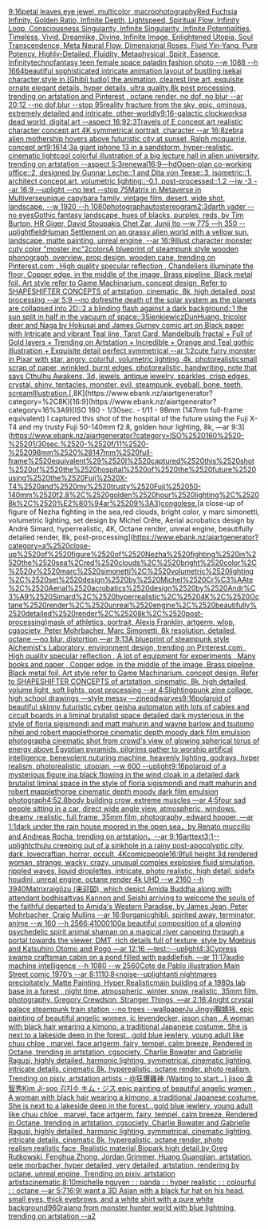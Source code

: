 [9:16](https://www.ebank.nz/aiartgenerator?category=9%3A16)[petal leaves eye jewel, multicolor, macrophotography](https://www.ebank.nz/aiartgenerator?category=petal%2520leaves%2520eye%2520jewel%2C%2520multicolor%2C%2520macrophotography)[Red Fuchsia Infinity, Golden Ratio, Infinite Depth, Lightspeed, Spiritual Flow, Infinity Loop, Consciousness Singularity, Infinite Singularity, Infinite Potentialities, Timeless, Vivid, Dreamlike, Divine, Infinite Image, Enlightened Utopia, Soul Transcendence, Meta Neural Flow, Dimensional Roses, Fluid Yin-Yang, Pure Potency, Highly-Detailed, Fluidity, Metaphysical, Spirit, Essence, Infinity](https://www.ebank.nz/aiartgenerator?category=Red%2520Fuchsia%2520Infinity%2C%2520Golden%2520Ratio%2C%2520Infinite%2520Depth%2C%2520Lightspeed%2C%2520Spiritual%2520Flow%2C%2520Infinity%2520Loop%2C%2520Consciousness%2520Singularity%2C%2520Infinite%2520Singularity%2C%2520Infinite%2520Potentialities%2C%2520Timeless%2C%2520Vivid%2C%2520Dreamlike%2C%2520Divine%2C%2520Infinite%2520Image%2C%2520Enlightened%2520Utopia%2C%2520Soul%2520Transcendence%2C%2520Meta%2520Neural%2520Flow%2C%2520Dimensional%2520Roses%2C%2520Fluid%2520Yin-Yang%2C%2520Pure%2520Potency%2C%2520Highly-Detailed%2C%2520Fluidity%2C%2520Metaphysical%2C%2520Spirit%2C%2520Essence%2C%2520Infinity)[technofantasy teen female space paladin fashion photo --w 1088 --h 1664](https://www.ebank.nz/aiartgenerator?category=technofantasy%2520teen%2520female%2520space%2520paladin%2520fashion%2520photo%2520--w%25201088%2520--h%25201664)[beautiful sophisticated intricate animation layout of bustling isekai character,style in [Ghibli tudio] the animation, clearest line art, exquisite ornate elegant details, hyper details, ultra quality,8k post processing, trending on artstation and Pinterest , octane render, no dof, no blur --ar 20:12 --no dof,blur --stop 95](https://www.ebank.nz/aiartgenerator?category=beautiful%2520sophisticated%2520intricate%2520animation%2520layout%2520of%2520bustling%2520isekai%2520character%2Cstyle%2520in%2520%5BGhibli%2520tudio%5D%2520the%2520animation%2C%2520clearest%2520line%2520art%2C%2520exquisite%2520ornate%2520elegant%2520details%2C%2520hyper%2520details%2C%2520ultra%2520quality%2C8k%2520post%2520processing%2C%2520trending%2520on%2520artstation%2520and%2520Pinterest%2520%2C%2520octane%2520render%2C%2520no%2520dof%2C%2520no%2520blur%2520--ar%252020%3A12%2520--no%2520dof%2Cblur%2520--stop%252095)[reality fracture from the sky, epic, ominous, extremely detailed and intricate, other-worldly](https://www.ebank.nz/aiartgenerator?category=reality%2520fracture%2520from%2520the%2520sky%2C%2520epic%2C%2520ominous%2C%2520extremely%2520detailed%2520and%2520intricate%2C%2520other-worldly)[9:16](https://www.ebank.nz/aiartgenerator?category=9%3A16)[-](https://www.ebank.nz/aiartgenerator?category=-)[galactic clockworks](https://www.ebank.nz/aiartgenerator?category=galactic%2520clockworks)[a dead world, digital art --aspect 16:9](https://www.ebank.nz/aiartgenerator?category=a%2520dead%2520world%2C%2520digital%2520art%2520--aspect%252016%3A9)[2:3](https://www.ebank.nz/aiartgenerator?category=2%3A3)[Travels of E concept art realistic character concept art 4K symmetrical portrait, character --ar 16:8](https://www.ebank.nz/aiartgenerator?category=Travels%2520of%2520E%2520concept%2520art%2520realistic%2520character%2520concept%2520art%25204K%2520symmetrical%2520portrait%2C%2520character%2520--ar%252016%3A8)[zebra alien mothership hovers above futuristic city at sunset, Ralph mcquarrie, concept art](https://www.ebank.nz/aiartgenerator?category=zebra%2520alien%2520mothership%2520hovers%2520above%2520futuristic%2520city%2520at%2520sunset%2C%2520Ralph%2520mcquarrie%2C%2520concept%2520art)[9:16](https://www.ebank.nz/aiartgenerator?category=9%3A16)[1](https://www.ebank.nz/aiartgenerator?category=1)[4:3](https://www.ebank.nz/aiartgenerator?category=4%3A3)[a giant iphone 13 in a sandstorm, hyper-realistic, cinematic light](https://www.ebank.nz/aiartgenerator?category=a%2520giant%2520iphone%252013%2520in%2520a%2520sandstorm%2C%2520hyper-realistic%2C%2520cinematic%2520light)[cool colorful illustration of a big lecture hall in alien university, trending on artstation --aspect 5:3](https://www.ebank.nz/aiartgenerator?category=cool%2520colorful%2520illustration%2520of%2520a%2520big%2520lecture%2520hall%2520in%2520alien%2520university%2C%2520trending%2520on%2520artstation%2520--aspect%25205%3A3)[renewal](https://www.ebank.nz/aiartgenerator?category=renewal)[16:9](https://www.ebank.nz/aiartgenerator?category=16%3A9)[—hd](https://www.ebank.nz/aiartgenerator?category=%E2%80%94hd)[Open-plan co-working office::2, designed by Gunnar Leche::1 and Dita von Teese::3, isometric::1, architect concept art, volumetric lighting::-0.1, post-processed::1.2 --iw -3 --ar 16:9 --uplight --no text --stop 75](https://www.ebank.nz/aiartgenerator?category=Open-plan%2520co-working%2520office%3A%3A2%2C%2520designed%2520by%2520Gunnar%2520Leche%3A%3A1%2520and%2520Dita%2520von%2520Teese%3A%3A3%2C%2520isometric%3A%3A1%2C%2520architect%2520concept%2520art%2C%2520volumetric%2520lighting%3A%3A-0.1%2C%2520post-processed%3A%3A1.2%2520--iw%2520-3%2520--ar%252016%3A9%2520--uplight%2520--no%2520text%2520--stop%252075)[Matrix in Metaverse in Multiverse](https://www.ebank.nz/aiartgenerator?category=Matrix%2520in%2520Metaverse%2520in%2520Multiverse)[unique capybara family, vintage film, desert, wide shot, landscape, --w 1920 --h 1080](https://www.ebank.nz/aiartgenerator?category=unique%2520capybara%2520family%2C%2520vintage%2520film%2C%2520desert%2C%2520wide%2520shot%2C%2520landscape%2C%2520--w%25201920%2520--h%25201080)[photograph](https://www.ebank.nz/aiartgenerator?category=photograph)[autostereogram](https://www.ebank.nz/aiartgenerator?category=autostereogram)[2:3](https://www.ebank.nz/aiartgenerator?category=2%3A3)[darth vader --no eyes](https://www.ebank.nz/aiartgenerator?category=darth%2520vader%2520--no%2520eyes)[Gothic fantasy landscape, hues of blacks, purples, reds, by Tim Burton, HR Giger, David Stoupakis Chet Zar, Junji Ito —w 775 —h 350 --uplight](https://www.ebank.nz/aiartgenerator?category=Gothic%2520fantasy%2520landscape%2C%2520hues%2520of%2520blacks%2C%2520purples%2C%2520reds%2C%2520by%2520Tim%2520Burton%2C%2520HR%2520Giger%2C%2520David%2520Stoupakis%2520Chet%2520Zar%2C%2520Junji%2520Ito%2520%E2%80%94w%2520775%2520%E2%80%94h%2520350%2520--uplight)[field](https://www.ebank.nz/aiartgenerator?category=field)[Human Settlement on an grassy alien world with a yellow sun, landscape, matte painting, unreal engine, --ar 16:9](https://www.ebank.nz/aiartgenerator?category=Human%2520Settlement%2520on%2520an%2520grassy%2520alien%2520world%2520with%2520a%2520yellow%2520sun%2C%2520landscape%2C%2520matte%2520painting%2C%2520unreal%2520engine%2C%2520--ar%252016%3A9)[illust character monster cuty color "moster inc"](https://www.ebank.nz/aiartgenerator?category=illust%2520character%2520monster%2520cuty%2520color%2520%22moster%2520inc%22)[2](https://www.ebank.nz/aiartgenerator?category=2)[colors](https://www.ebank.nz/aiartgenerator?category=colors)[A blueprint of steampunk style wooden phonograph,  overview, prop design, wooden cane,  trending on Pinterest.com  , High quality specular reflection ,  Chandeliers illuminate the floor, Copper  edge, in the middle of the image, Brass pipeline,  Black metal foil,  Art style refer to Game Machinarium.  concept design, Refer to SHAPESHIFTER CONCEPTS  of artstation, cinematic,  8k, high detailed,  post processing    --ar 5:9   --no dof](https://www.ebank.nz/aiartgenerator?category=A%2520blueprint%2520of%2520steampunk%2520style%2520wooden%2520phonograph%2C%2520%2520overview%2C%2520prop%2520design%2C%2520wooden%2520cane%2C%2520%2520trending%2520on%2520Pinterest.com%2520%2520%2C%2520High%2520quality%2520specular%2520reflection%2520%2C%2520%2520Chandeliers%2520illuminate%2520the%2520floor%2C%2520Copper%2520%2520edge%2C%2520in%2520the%2520middle%2520of%2520the%2520image%2C%2520Brass%2520pipeline%2C%2520%2520Black%2520metal%2520foil%2C%2520%2520Art%2520style%2520refer%2520to%2520Game%2520Machinarium.%2520%2520concept%2520design%2C%2520Refer%2520to%2520SHAPESHIFTER%2520CONCEPTS%2520%2520of%2520artstation%2C%2520cinematic%2C%2520%25208k%2C%2520high%2520detailed%2C%2520%2520post%2520processing%2520%2520%2520%2520--ar%25205%3A9%2520%2520%2520--no%2520dof)[res](https://www.ebank.nz/aiartgenerator?category=res)[the death of the solar system as the planets are collapsed into 2D::2 a blinding flash against a dark background::1 the sun split in half in the vacuum of space::3](https://www.ebank.nz/aiartgenerator?category=the%2520death%2520of%2520the%2520solar%2520system%2520as%2520the%2520planets%2520are%2520collapsed%2520into%25202D%3A%3A2%2520a%2520blinding%2520flash%2520against%2520a%2520dark%2520background%3A%3A1%2520the%2520sun%2520split%2520in%2520half%2520in%2520the%2520vacuum%2520of%2520space%3A%3A3)[Sienkiewicz](https://www.ebank.nz/aiartgenerator?category=Sienkiewicz)[DunHuang, tricolor deer and Naga by Hokusai and James Gurney comic art on Black paper with Intricate and vibrant Teal line, Tarot Card, Mandelbulb fractal + Full of Gold layers + Trending on Artstation + Incredible + Orange and Teal gothic illustration + Exquisite detail perfect symmetrical --ar 1:2](https://www.ebank.nz/aiartgenerator?category=DunHuang%2C%2520tricolor%2520deer%2520and%2520Naga%2520by%2520Hokusai%2520and%2520James%2520Gurney%2520comic%2520art%2520on%2520Black%2520paper%2520with%2520Intricate%2520and%2520vibrant%2520Teal%2520line%2C%2520Tarot%2520Card%2C%2520Mandelbulb%2520fractal%2520%2B%2520Full%2520of%2520Gold%2520layers%2520%2B%2520Trending%2520on%2520Artstation%2520%2B%2520Incredible%2520%2B%2520Orange%2520and%2520Teal%2520gothic%2520illustration%2520%2B%2520Exquisite%2520detail%2520perfect%2520symmetrical%2520--ar%25201%3A2)[cute furry monster in Pixar with star, angry, colorful, volumetric lighting, 4k, photorealistic](https://www.ebank.nz/aiartgenerator?category=cute%2520furry%2520monster%2520in%2520Pixar%2520with%2520star%2C%2520angry%2C%2520colorful%2C%2520volumetric%2520lighting%2C%25204k%2C%2520photorealistic)[small scrap of paper, wrinkled, burnt edges, photorealistic, handwriting, note that says Cthulhu Awakens, 3d, jewels, antique jewelry, sparkles, crisp edges, crystal, shiny, tentacles, monster, evil, steampunk, eyeball, bone, teeth, scream](https://www.ebank.nz/aiartgenerator?category=small%2520scrap%2520of%2520paper%2C%2520wrinkled%2C%2520burnt%2520edges%2C%2520photorealistic%2C%2520handwriting%2C%2520note%2520that%2520says%2520Cthulhu%2520Awakens%2C%25203d%2C%2520jewels%2C%2520antique%2520jewelry%2C%2520sparkles%2C%2520crisp%2520edges%2C%2520crystal%2C%2520shiny%2C%2520tentacles%2C%2520monster%2C%2520evil%2C%2520steampunk%2C%2520eyeball%2C%2520bone%2C%2520teeth%2C%2520scream)[Illustration.](https://www.ebank.nz/aiartgenerator?category=Illustration.)[,8K](https://www.ebank.nz/aiartgenerator?category=%2C8K)[16:9](https://www.ebank.nz/aiartgenerator?category=16%3A9)[ISO 160 - 1/30sec. - f/11 - 98mm (147mm full-frame equivalent) I captured this shot of the hospital of the future using the Fuji X-T4 and my trusty Fuji 50-140mm f2.8, golden hour lighting, 8k, —ar 9:3](https://www.ebank.nz/aiartgenerator?category=ISO%2520160%2520-%25201/30sec.%2520-%2520f/11%2520-%252098mm%2520%28147mm%2520full-frame%2520equivalent%29%2520I%2520captured%2520this%2520shot%2520of%2520the%2520hospital%2520of%2520the%2520future%2520using%2520the%2520Fuji%2520X-T4%2520and%2520my%2520trusty%2520Fuji%252050-140mm%2520f2.8%2C%2520golden%2520hour%2520lighting%2C%25208k%2C%2520%E2%80%94ar%25209%3A3)[congolese.](https://www.ebank.nz/aiartgenerator?category=congolese.)[a close-up of figure of Nezha fighting in the sea,red clouds, bright color, y marc simonetti, volumetric lighting, set design by Michel Crête, Aerial acrobatics design by André Simard, hyperrealistic, 4K, Octane render, unreal engine, beautifully detailed render, 8k, post-processing](https://www.ebank.nz/aiartgenerator?category=a%2520close-up%2520of%2520figure%2520of%2520Nezha%2520fighting%2520in%2520the%2520sea%2Cred%2520clouds%2C%2520bright%2520color%2C%2520y%2520marc%2520simonetti%2C%2520volumetric%2520lighting%2C%2520set%2520design%2520by%2520Michel%2520Cr%C3%AAte%2C%2520Aerial%2520acrobatics%2520design%2520by%2520Andr%C3%A9%2520Simard%2C%2520hyperrealistic%2C%25204K%2C%2520Octane%2520render%2C%2520unreal%2520engine%2C%2520beautifully%2520detailed%2520render%2C%25208k%2C%2520post-processing)[mask of athletics, portrait, Alexis Franklin, artgerm, wlop, cgsociety, Peter Mohrbacher, Marc Simonetti, 8k resolution, detailed, octane —no blur, distortion —ar 9:13](https://www.ebank.nz/aiartgenerator?category=mask%2520of%2520athletics%2C%2520portrait%2C%2520Alexis%2520Franklin%2C%2520artgerm%2C%2520wlop%2C%2520cgsociety%2C%2520Peter%2520Mohrbacher%2C%2520Marc%2520Simonetti%2C%25208k%2520resolution%2C%2520detailed%2C%2520octane%2520%E2%80%94no%2520blur%2C%2520distortion%2520%E2%80%94ar%25209%3A13)[A blueprint of steampunk style Alchemist's Laboratory,  environment  design,  trending on Pinterest.com  , High quality specular reflection , A lot of equipment for experiments , Many books and paper ,  Copper  edge, in the middle of the image, Brass pipeline,  Black metal foil,  Art style refer to Game Machinarium.  concept design, Refer to SHAPESHIFTER CONCEPTS  of artstation, cinematic,  8k, high detailed,  volume light,  soft lights,  post processing    --ar 4:5](https://www.ebank.nz/aiartgenerator?category=A%2520blueprint%2520of%2520steampunk%2520style%2520Alchemist%27s%2520Laboratory%2C%2520%2520environment%2520%2520design%2C%2520%2520trending%2520on%2520Pinterest.com%2520%2520%2C%2520High%2520quality%2520specular%2520reflection%2520%2C%2520A%2520lot%2520of%2520equipment%2520for%2520experiments%2520%2C%2520Many%2520books%2520and%2520paper%2520%2C%2520%2520Copper%2520%2520edge%2C%2520in%2520the%2520middle%2520of%2520the%2520image%2C%2520Brass%2520pipeline%2C%2520%2520Black%2520metal%2520foil%2C%2520%2520Art%2520style%2520refer%2520to%2520Game%2520Machinarium.%2520%2520concept%2520design%2C%2520Refer%2520to%2520SHAPESHIFTER%2520CONCEPTS%2520%2520of%2520artstation%2C%2520cinematic%2C%2520%25208k%2C%2520high%2520detailed%2C%2520%2520volume%2520light%2C%2520%2520soft%2520lights%2C%2520%2520post%2520processing%2520%2520%2520%2520--ar%25204%3A5)[lighting](https://www.ebank.nz/aiartgenerator?category=lighting)[punk zine collage, high school drawings —style messy —zineq](https://www.ebank.nz/aiartgenerator?category=punk%2520zine%2520collage%2C%2520high%2520school%2520drawings%2520%E2%80%94style%2520messy%2520%E2%80%94zineq)[dwarves](https://www.ebank.nz/aiartgenerator?category=dwarves)[9:16](https://www.ebank.nz/aiartgenerator?category=9%3A16)[polaroid of beautiful skinny futuristic cyber geisha automaton with lots of cables and circuit boards in a liminal brutalist space detailed dark mysterious in the style of floria sigismondi and matt mahurin and wayne barlow and tsutomo nihei and robert mapplethorpe cinematic depth moody dark film emulsion photograph](https://www.ebank.nz/aiartgenerator?category=polaroid%2520of%2520beautiful%2520skinny%2520futuristic%2520cyber%2520geisha%2520automaton%2520with%2520lots%2520of%2520cables%2520and%2520circuit%2520boards%2520in%2520a%2520liminal%2520brutalist%2520space%2520detailed%2520dark%2520mysterious%2520in%2520the%2520style%2520of%2520floria%2520sigismondi%2520and%2520matt%2520mahurin%2520and%2520wayne%2520barlow%2520and%2520tsutomo%2520nihei%2520and%2520robert%2520mapplethorpe%2520cinematic%2520depth%2520moody%2520dark%2520film%2520emulsion%2520photograph)[a cinematic shot from crowd's view of glowing spherical torus of energy above Egyptian pyramids, pilgrims gather to worship artifical intelligence, benevolent nuturing machine, heavenly lighting, godrays, hyper realism, photorealistic, utopian, --w 600 --uplight](https://www.ebank.nz/aiartgenerator?category=a%2520cinematic%2520shot%2520from%2520crowd%27s%2520view%2520of%2520glowing%2520spherical%2520torus%2520of%2520energy%2520above%2520Egyptian%2520pyramids%2C%2520pilgrims%2520gather%2520to%2520worship%2520artifical%2520intelligence%2C%2520benevolent%2520nuturing%2520machine%2C%2520heavenly%2520lighting%2C%2520godrays%2C%2520hyper%2520realism%2C%2520photorealistic%2C%2520utopian%2C%2520--w%2520600%2520--uplight)[9:16](https://www.ebank.nz/aiartgenerator?category=9%3A16)[polaroid of a mysterious figure ina black flowing in the wind cloak in a detailed dark brutalist liminal space in the style of floria sigismondi and matt mahurin and robert mapplethorpe cinematic depth moody dark film emulsion photograph](https://www.ebank.nz/aiartgenerator?category=polaroid%2520of%2520a%2520mysterious%2520figure%2520ina%2520black%2520flowing%2520in%2520the%2520wind%2520cloak%2520in%2520a%2520detailed%2520dark%2520brutalist%2520liminal%2520space%2520in%2520the%2520style%2520of%2520floria%2520sigismondi%2520and%2520matt%2520mahurin%2520and%2520robert%2520mapplethorpe%2520cinematic%2520depth%2520moody%2520dark%2520film%2520emulsion%2520photograph)[4:5](https://www.ebank.nz/aiartgenerator?category=4%3A5)[2](https://www.ebank.nz/aiartgenerator?category=2)[.8](https://www.ebank.nz/aiartgenerator?category=.8)[body building crow, extreme muscles —ar 4:5](https://www.ebank.nz/aiartgenerator?category=body%2520building%2520crow%2C%2520extreme%2520muscles%2520%E2%80%94ar%25204%3A5)[four sad people sitting in a car, direct wide angle view, atmospheric, windows, dreamy, realistic, full frame, 35mm film, photography, edward hopper, —ar 1:1](https://www.ebank.nz/aiartgenerator?category=four%2520sad%2520people%2520sitting%2520in%2520a%2520car%2C%2520direct%2520wide%2520angle%2520view%2C%2520atmospheric%2C%2520windows%2C%2520dreamy%2C%2520realistic%2C%2520full%2520frame%2C%252035mm%2520film%2C%2520photography%2C%2520edward%2520hopper%2C%2520%E2%80%94ar%25201%3A1)[dark under the rain house moored in the open sea，by Renato muccillo and Andreas Rocha, trending on artstation，--ar 9:16](https://www.ebank.nz/aiartgenerator?category=dark%2520under%2520the%2520rain%2520house%2520moored%2520in%2520the%2520open%2520sea%EF%BC%8Cby%2520Renato%2520muccillo%2520and%2520Andreas%2520Rocha%2C%2520trending%2520on%2520artstation%EF%BC%8C--ar%25209%3A16)[art](https://www.ebank.nz/aiartgenerator?category=art)[text](https://www.ebank.nz/aiartgenerator?category=text)[3:1](https://www.ebank.nz/aiartgenerator?category=3%3A1)[--uplight](https://www.ebank.nz/aiartgenerator?category=--uplight)[cthulu creeping out of a sinkhole in a rainy post-apocolyptic city, dark, lovecraftian, horror, occult, 4K](https://www.ebank.nz/aiartgenerator?category=cthulu%2520creeping%2520out%2520of%2520a%2520sinkhole%2520in%2520a%2520rainy%2520post-apocolyptic%2520city%2C%2520dark%2C%2520lovecraftian%2C%2520horror%2C%2520occult%2C%25204K)[comic](https://www.ebank.nz/aiartgenerator?category=comic)[people](https://www.ebank.nz/aiartgenerator?category=people)[16:9](https://www.ebank.nz/aiartgenerator?category=16%3A9)[full height 3d rendered woman,  strange, wacky, crazy, unusual complex explosive fluid simulation, rippled waves, liquid droplettes, intricate, photo realistic, high detail, sidefx houdini, unreal engine, octane render 4k UHD --w 2160 --h 3940](https://www.ebank.nz/aiartgenerator?category=full%2520height%25203d%2520rendered%2520woman%2C%2520%2520strange%2C%2520wacky%2C%2520crazy%2C%2520unusual%2520complex%2520explosive%2520fluid%2520simulation%2C%2520rippled%2520waves%2C%2520liquid%2520droplettes%2C%2520intricate%2C%2520photo%2520realistic%2C%2520high%2520detail%2C%2520sidefx%2520houdini%2C%2520unreal%2520engine%2C%2520octane%2520render%25204k%2520UHD%2520--w%25202160%2520--h%25203940)[Matrix](https://www.ebank.nz/aiartgenerator?category=Matrix)[raigōzu (来迎図), which depict Amida Buddha along with attendant bodhisattvas Kannon and Seishi arriving to welcome the souls of the faithful departed to Amida's Western Paradise,  by James Jean, Peter Mohrbacher, Craig Mullins  --ar 16:9](https://www.ebank.nz/aiartgenerator?category=raig%C5%8Dzu%C2%A0%28%E6%9D%A5%E8%BF%8E%E5%9B%B3%29%2C%2520which%2520depict%C2%A0Amida%C2%A0Buddha%2520along%2520with%2520attendant%2520bodhisattvas%2520Kannon%2520and%2520Seishi%2520arriving%2520to%2520welcome%2520the%2520souls%2520of%2520the%2520faithful%2520departed%2520to%2520Amida%27s%2520Western%2520Paradise%2C%2520%2520by%2520James%2520Jean%2C%2520Peter%2520Mohrbacher%2C%2520Craig%2520Mullins%2520%2520--ar%252016%3A9)[organic](https://www.ebank.nz/aiartgenerator?category=organic)[ghibli, spirited away, terminator, anime --w 160 --h 256](https://www.ebank.nz/aiartgenerator?category=ghibli%2C%2520spirited%2520away%2C%2520terminator%2C%2520anime%2520--w%2520160%2520--h%2520256)[6:4](https://www.ebank.nz/aiartgenerator?category=6%3A4)[1000100](https://www.ebank.nz/aiartgenerator?category=1000100)[a beautiful composition of a glowing psychedelic spirit animal shaman on a magical river canoeing through a portal towards the viewer, DMT,  rich details full of texture, style by Mœbius and Katsuhiro Otomo and Pogo —ar 12:16 —test](https://www.ebank.nz/aiartgenerator?category=a%2520beautiful%2520composition%2520of%2520a%2520glowing%2520psychedelic%2520spirit%2520animal%2520shaman%2520on%2520a%2520magical%2520river%2520canoeing%2520through%2520a%2520portal%2520towards%2520the%2520viewer%2C%2520DMT%2C%2520%2520rich%2520details%2520full%2520of%2520texture%2C%2520style%2520by%2520M%C5%93bius%2520and%2520Katsuhiro%2520Otomo%2520and%2520Pogo%2520%E2%80%94ar%252012%3A16%2520%E2%80%94test)[::](https://www.ebank.nz/aiartgenerator?category=%3A%3A)[--uplight](https://www.ebank.nz/aiartgenerator?category=--uplight)[4:3](https://www.ebank.nz/aiartgenerator?category=4%3A3)[Cypress swamp craftsman cabin on a pond filled with paddlefish. —ar 11:17](https://www.ebank.nz/aiartgenerator?category=Cypress%2520swamp%2520craftsman%2520cabin%2520on%2520a%2520pond%2520filled%2520with%2520paddlefish.%2520%E2%80%94ar%252011%3A17)[audio machine intelligence --h 1080 --w 2560](https://www.ebank.nz/aiartgenerator?category=audio%2520machine%2520intelligence%2520--h%25201080%2520--w%25202560)[Cote de Pablo illustration Main Street comic 1970’s --ar 8:11](https://www.ebank.nz/aiartgenerator?category=Cote%2520de%2520Pablo%2520illustration%2520Main%2520Street%2520comic%25201970%E2%80%99s%2520--ar%25208%3A11)[10:8](https://www.ebank.nz/aiartgenerator?category=10%3A8)[<noise](https://www.ebank.nz/aiartgenerator?category=%3Cnoise)[--uplight](https://www.ebank.nz/aiartgenerator?category=--uplight)[anti nightmares precipitately, Matte Painting, Hyper Realistic](https://www.ebank.nz/aiartgenerator?category=anti%2520nightmares%2520precipitately%2C%2520Matte%2520Painting%2C%2520Hyper%2520Realistic)[main building of a 1980s lab base in a forest , night time, atmospheric, winter, snow, realistic, 35mm film, photography, Gregory Crewdson, Stranger Things, —ar 2:1](https://www.ebank.nz/aiartgenerator?category=main%2520building%2520of%2520a%25201980s%2520lab%2520base%2520in%2520a%2520forest%2520%2C%2520night%2520time%2C%2520atmospheric%2C%2520winter%2C%2520snow%2C%2520realistic%2C%252035mm%2520film%2C%2520photography%2C%2520Gregory%2520Crewdson%2C%2520Stranger%2520Things%2C%2520%E2%80%94ar%25202%3A1)[6:4](https://www.ebank.nz/aiartgenerator?category=6%3A4)[night crystal palace steampunk train station --no trees --wallpaper](https://www.ebank.nz/aiartgenerator?category=night%2520crystal%2520palace%2520steampunk%2520train%2520station%2520--no%2520trees%2520--wallpaper)[Ju Jingyi鞠婧祎, epic painting of beautiful angelic women, jc leyendecker, jason chan , A woman with black hair wearing a kimono, a traditional Japanese costume. She is next to a lakeside deep in the forest..,gold blue jewlery, young adult like chuu chloe , marvel, face artgerm, fairy, tempel, calm breeze, Rendered in Octane, trending in artstation, cgsociety, Charlie Bowater and Gabrielle Ragusi, highly detailed, harmonic lighting, symmetrical, cinematic lighting, intricate details, cinematic 8k, hyperealistic, octane render, photo realism, Trending on pixiv, artstation artists - @狂爆雞神 (Waiting to start...) jisoo 金智秀Kim Ji-soo 김지수 キム・ジス,epic painting of beautiful angelic women , A woman with black hair wearing a kimono, a traditional Japanese costume. She is next to a lakeside deep in the forest..,gold blue jewlery, young adult like chuu chloe , marvel, face artgerm, fairy, tempel, calm breeze, Rendered in Octane, trending in artstation, cgsociety, Charlie Bowater and Gabrielle Ragusi, highly detailed, harmonic lighting, symmetrical, cinematic lighting, intricate details, cinematic 8k, hyperealistic, octane render, photo realism,realistic face, Realistic material,Biopark,high detail,by Greg Rutkowski, Fenghua Zhong, Jordan Grimmer, Huang Guangjian, artstation, pete morbacher, hyper detailed, very detailed, artstation, rendering by octane, unreal engine, Trending on pixiv, artstation artists](https://www.ebank.nz/aiartgenerator?category=Ju%2520Jingyi%E9%9E%A0%E5%A9%A7%E7%A5%8E%2C%2520epic%2520painting%2520of%2520beautiful%2520angelic%2520women%2C%2520jc%2520leyendecker%2C%2520jason%2520chan%2520%2C%2520A%2520woman%2520with%2520black%2520hair%2520wearing%2520a%2520kimono%2C%2520a%2520traditional%2520Japanese%2520costume.%2520She%2520is%2520next%2520to%2520a%2520lakeside%2520deep%2520in%2520the%2520forest..%2Cgold%2520blue%2520jewlery%2C%2520young%2520adult%2520like%2520chuu%2520chloe%2520%2C%2520marvel%2C%2520face%2520artgerm%2C%2520fairy%2C%2520tempel%2C%2520calm%2520breeze%2C%2520Rendered%2520in%2520Octane%2C%2520trending%2520in%2520artstation%2C%2520cgsociety%2C%2520Charlie%2520Bowater%2520and%2520Gabrielle%2520Ragusi%2C%2520highly%2520detailed%2C%2520harmonic%2520lighting%2C%2520symmetrical%2C%2520cinematic%2520lighting%2C%2520intricate%2520details%2C%2520cinematic%25208k%2C%2520hyperealistic%2C%2520octane%2520render%2C%2520photo%2520realism%2C%2520Trending%2520on%2520pixiv%2C%2520artstation%2520artists%2520-%2520%40%E7%8B%82%E7%88%86%E9%9B%9E%E7%A5%9E%2520%28Waiting%2520to%2520start...%29%2520jisoo%2520%E9%87%91%E6%99%BA%E7%A7%80Kim%2520Ji-soo%2520%EA%B9%80%EC%A7%80%EC%88%98%2520%E3%82%AD%E3%83%A0%E3%83%BB%E3%82%B8%E3%82%B9%2Cepic%2520painting%2520of%2520beautiful%2520angelic%2520women%2520%2C%2520A%2520woman%2520with%2520black%2520hair%2520wearing%2520a%2520kimono%2C%2520a%2520traditional%2520Japanese%2520costume.%2520She%2520is%2520next%2520to%2520a%2520lakeside%2520deep%2520in%2520the%2520forest..%2Cgold%2520blue%2520jewlery%2C%2520young%2520adult%2520like%2520chuu%2520chloe%2520%2C%2520marvel%2C%2520face%2520artgerm%2C%2520fairy%2C%2520tempel%2C%2520calm%2520breeze%2C%2520Rendered%2520in%2520Octane%2C%2520trending%2520in%2520artstation%2C%2520cgsociety%2C%2520Charlie%2520Bowater%2520and%2520Gabrielle%2520Ragusi%2C%2520highly%2520detailed%2C%2520harmonic%2520lighting%2C%2520symmetrical%2C%2520cinematic%2520lighting%2C%2520intricate%2520details%2C%2520cinematic%25208k%2C%2520hyperealistic%2C%2520octane%2520render%2C%2520photo%2520realism%2Crealistic%2520face%2C%2520Realistic%2520material%2CBiopark%2Chigh%2520detail%2Cby%2520Greg%2520Rutkowski%2C%2520Fenghua%2520Zhong%2C%2520Jordan%2520Grimmer%2C%2520Huang%2520Guangjian%2C%2520artstation%2C%2520pete%2520morbacher%2C%2520hyper%2520detailed%2C%2520very%2520detailed%2C%2520artstation%2C%2520rendering%2520by%2520octane%2C%2520unreal%2520engine%2C%2520Trending%2520on%2520pixiv%2C%2520artstation%2520artists)[cinematic,](https://www.ebank.nz/aiartgenerator?category=cinematic%2C)[8:10](https://www.ebank.nz/aiartgenerator?category=8%3A10)[michelle nguyen : : panda : : hyper realistic : : colourful : : octane —ar 5:7](https://www.ebank.nz/aiartgenerator?category=michelle%2520nguyen%2520%3A%2520%3A%2520panda%2520%3A%2520%3A%2520hyper%2520realistic%2520%3A%2520%3A%2520colourful%2520%3A%2520%3A%2520octane%2520%E2%80%94ar%25205%3A7)[16:9](https://www.ebank.nz/aiartgenerator?category=16%3A9)[I want a 3D Asian with a black fur hat on his head, small eyes, thick eyebrows, and a white shirt with a pure white background](https://www.ebank.nz/aiartgenerator?category=I%2520want%2520a%25203D%2520Asian%2520with%2520a%2520black%2520fur%2520hat%2520on%2520his%2520head%2C%2520small%2520eyes%2C%2520thick%2520eyebrows%2C%2520and%2520a%2520white%2520shirt%2520with%2520a%2520pure%2520white%2520background)[960](https://www.ebank.nz/aiartgenerator?category=960)[rajang from monster hunter world with blue lightning, trending on artstation --a2](https://www.ebank.nz/aiartgenerator?category=rajang%2520from%2520monster%2520hunter%2520world%2520with%2520blue%2520lightning%2C%2520trending%2520on%2520artstation%2520--a2)
